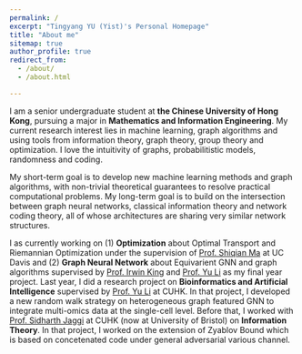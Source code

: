 ```yaml
---
permalink: /
excerpt: "Tingyang YU (Yist)'s Personal Homepage"
title: "About me"
sitemap: true
author_profile: true
redirect_from: 
  - /about/
  - /about.html

---
```


I am a senior undergraduate student at **the Chinese University of Hong Kong**, pursuing a major in **Mathematics and Information Engineering**. My current research interest lies in machine learning, graph algorithms and using tools from information theory, graph theory, group theory and optimization. I love the intuitivity of graphs, probabilitistic models, randomness and coding. 

My short-term goal is to develop new machine learning methods and graph algorithms, with non-trivial theoretical guarantees to resolve practical computational problems. My long-term goal is to build on the intersection between graph neural networks, classical information theory and network coding theory, all of whose architectures are sharing very similar network structures. 

I as currently working on (1) **Optimization** about Optimal Transport and Riemannian Optimization under the supervision of [Prof. Shiqian Ma](https://www.math.ucdavis.edu/~sqma/) at UC Davis and (2) **Graph Neural Network** about Equivarient GNN and graph algorithms supervised by [Prof. Irwin King](https://www.cse.cuhk.edu.hk/irwin.king/home) and [Prof. Yu Li](https://liyu95.com/) as my final year project. Last year, I did a research project on **Bioinformatics and Artificial Intelligence** supervised by [Prof. Yu Li](https://liyu95.com/) at CUHK. In that project, I developed a new random walk strategy on heterogeneous graph featured GNN to integrate multi-omics data at the single-cell level. Before that, I worked with [Prof. Sidharth Jaggi](https://research-information.bris.ac.uk/en/persons/sidharth-sid-jaggi) at CUHK (now at University of Bristol) on **Information Theory**. In that project, I worked on the extension of Zyablov Bound which is based on concetenated code under general adversarial various channel.


